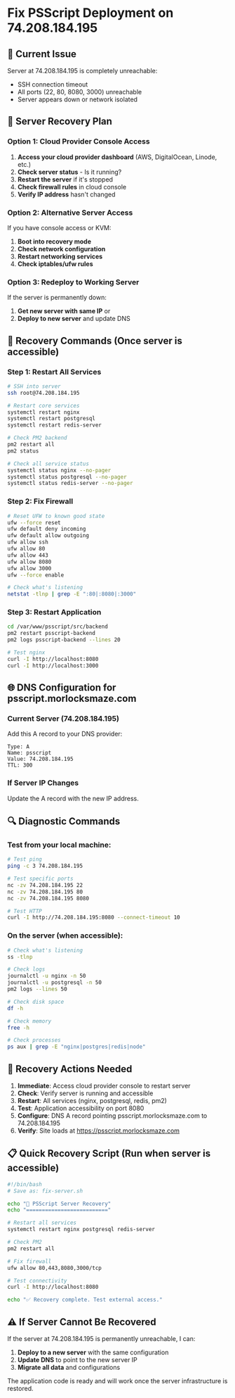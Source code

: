 # Fix PSScript Deployment on 74.208.184.195

## 🚨 **Current Issue**
Server at 74.208.184.195 is completely unreachable:
- SSH connection timeout
- All ports (22, 80, 8080, 3000) unreachable
- Server appears down or network isolated

## 🔧 **Server Recovery Plan**

### Option 1: Cloud Provider Console Access
1. **Access your cloud provider dashboard** (AWS, DigitalOcean, Linode, etc.)
2. **Check server status** - Is it running?
3. **Restart the server** if it's stopped
4. **Check firewall rules** in cloud console
5. **Verify IP address** hasn't changed

### Option 2: Alternative Server Access
If you have console access or KVM:
1. **Boot into recovery mode**
2. **Check network configuration**
3. **Restart networking services**
4. **Check iptables/ufw rules**

### Option 3: Redeploy to Working Server
If the server is permanently down:
1. **Get new server with same IP** or
2. **Deploy to new server** and update DNS

## 🚀 **Recovery Commands** (Once server is accessible)

### Step 1: Restart All Services
```bash
# SSH into server
ssh root@74.208.184.195

# Restart core services
systemctl restart nginx
systemctl restart postgresql
systemctl restart redis-server

# Check PM2 backend
pm2 restart all
pm2 status

# Check all service status
systemctl status nginx --no-pager
systemctl status postgresql --no-pager
systemctl status redis-server --no-pager
```

### Step 2: Fix Firewall
```bash
# Reset UFW to known good state
ufw --force reset
ufw default deny incoming
ufw default allow outgoing
ufw allow ssh
ufw allow 80
ufw allow 443
ufw allow 8080
ufw allow 3000
ufw --force enable

# Check what's listening
netstat -tlnp | grep -E ":80|:8080|:3000"
```

### Step 3: Restart Application
```bash
cd /var/www/psscript/src/backend
pm2 restart psscript-backend
pm2 logs psscript-backend --lines 20

# Test nginx
curl -I http://localhost:8080
curl -I http://localhost:3000
```

## 🌐 **DNS Configuration for psscript.morlocksmaze.com**

### Current Server (74.208.184.195)
Add this A record to your DNS provider:
```
Type: A
Name: psscript
Value: 74.208.184.195
TTL: 300
```

### If Server IP Changes
Update the A record with the new IP address.

## 🔍 **Diagnostic Commands**

### Test from your local machine:
```bash
# Test ping
ping -c 3 74.208.184.195

# Test specific ports
nc -zv 74.208.184.195 22
nc -zv 74.208.184.195 80
nc -zv 74.208.184.195 8080

# Test HTTP
curl -I http://74.208.184.195:8080 --connect-timeout 10
```

### On the server (when accessible):
```bash
# Check what's listening
ss -tlnp

# Check logs
journalctl -u nginx -n 50
journalctl -u postgresql -n 50
pm2 logs --lines 50

# Check disk space
df -h

# Check memory
free -h

# Check processes
ps aux | grep -E "nginx|postgres|redis|node"
```

## 🎯 **Recovery Actions Needed**

1. **Immediate**: Access cloud provider console to restart server
2. **Check**: Verify server is running and accessible
3. **Restart**: All services (nginx, postgresql, redis, pm2)
4. **Test**: Application accessibility on port 8080
5. **Configure**: DNS A record pointing psscript.morlocksmaze.com to 74.208.184.195
6. **Verify**: Site loads at https://psscript.morlocksmaze.com

## 📋 **Quick Recovery Script** (Run when server is accessible)

```bash
#!/bin/bash
# Save as: fix-server.sh

echo "🔧 PSScript Server Recovery"
echo "=========================="

# Restart all services
systemctl restart nginx postgresql redis-server

# Check PM2
pm2 restart all

# Fix firewall
ufw allow 80,443,8080,3000/tcp

# Test connectivity
curl -I http://localhost:8080

echo "✅ Recovery complete. Test external access."
```

## ⚠️ **If Server Cannot Be Recovered**

If the server at 74.208.184.195 is permanently unreachable, I can:
1. **Deploy to a new server** with the same configuration
2. **Update DNS** to point to the new server IP
3. **Migrate all data** and configurations

The application code is ready and will work once the server infrastructure is restored.